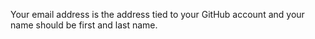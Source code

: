 Your email address is the address tied to your GitHub account and your name should be first and last name.
